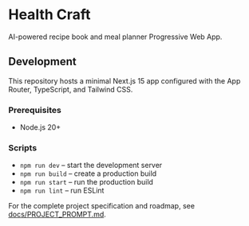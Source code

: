 # Health Craft

AI-powered recipe book and meal planner Progressive Web App.

## Development

This repository hosts a minimal Next.js 15 app configured with the App Router, TypeScript, and Tailwind CSS.

### Prerequisites

- Node.js 20+

### Scripts

- `npm run dev` – start the development server
- `npm run build` – create a production build
- `npm run start` – run the production build
- `npm run lint` – run ESLint

For the complete project specification and roadmap, see [docs/PROJECT_PROMPT.md](docs/PROJECT_PROMPT.md).

